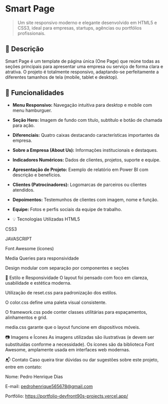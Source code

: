 # Smart Page

> Um site responsivo moderno e elegante desenvolvido em HTML5 e CSS3, ideal para empresas, startups, agências ou portfólios profissionais.

## 📌 Descrição

Smart Page é um template de página única (One Page) que reúne todas as seções principais para apresentar uma empresa ou serviço de forma clara e atrativa. O projeto é totalmente responsivo, adaptando-se perfeitamente a diferentes tamanhos de tela (mobile, tablet e desktop).

## 🎯 Funcionalidades

- **Menu Responsivo:** Navegação intuitiva para desktop e mobile com menu hamburguer.
- **Seção Hero:** Imagem de fundo com título, subtítulo e botão de chamada para ação.
- **Diferenciais:** Quatro caixas destacando características importantes da empresa.
- **Sobre a Empresa (About Us):** Informações institucionais e destaques.
- **Indicadores Numéricos:** Dados de clientes, projetos, suporte e equipe.
- **Apresentação de Projeto:** Exemplo de relatório em Power BI com descrição e benefícios.
- **Clientes (Patrocinadores):** Logomarcas de parceiros ou clientes atendidos.
- **Depoimentos:** Testemunhos de clientes com imagem, nome e função.
- **Equipe:** Fotos e perfis sociais da equipe de trabalho.

- 💡 Tecnologias Utilizadas
HTML5

CSS3

JAVASCRIPT

Font Awesome (ícones)

Media Queries para responsividade

Design modular com separação por componentes e seções

🎨 Estilo e Responsividade
O layout foi pensado com foco em clareza, usabilidade e estética moderna.

Utilização de reset.css para padronização dos estilos.

O color.css define uma paleta visual consistente.

O framework.css pode conter classes utilitárias para espaçamentos, alinhamentos e grid.

media.css garante que o layout funcione em dispositivos móveis.

📷 Imagens e Ícones
As imagens utilizadas são ilustrativas (e devem ser substituídas conforme a necessidade). Os ícones são da biblioteca Font Awesome, amplamente usada em interfaces web modernas.

📬 Contato
Caso queira tirar dúvidas ou dar sugestões sobre este projeto, entre em contato:

Nome: Pedro Henrique Dias

E-mail: pedrohenrique565678@gmail.com

Portfólio: https://portfolio-devfront90s-projects.vercel.app/
